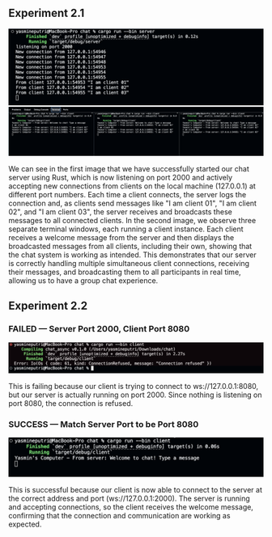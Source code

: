 ## Experiment 2.1
![Server](img/server_base.png)
![Three Clients](img/clients_base.png)

We can see in the first image that we have successfully started our chat server using Rust, which is now listening on port 2000 and actively accepting new connections from clients on the local machine (127.0.0.1) at different port numbers. Each time a client connects, the server logs the connection and, as clients send messages like "I am client 01", "I am client 02", and "I am client 03", the server receives and broadcasts these messages to all connected clients. In the second image, we observe three separate terminal windows, each running a client instance. Each client receives a welcome message from the server and then displays the broadcasted messages from all clients, including their own, showing that the chat system is working as intended. This demonstrates that our server is correctly handling multiple simultaneous client connections, receiving their messages, and broadcasting them to all participants in real time, allowing us to have a group chat experience.

## Experiment 2.2
### FAILED — Server Port 2000, Client Port 8080
![Client Error](img/client_error.png)

This is failing because our client is trying to connect to ws://127.0.0.1:8080, but our server is actually running on port 2000. Since nothing is listening on port 8080, the connection is refused.

### SUCCESS — Match Server Port to be Port 8080
![Client Success](img/client_success.png)

This is successful because our client is now able to connect to the server at the correct address and port (ws://127.0.0.1:2000). The server is running and accepting connections, so the client receives the welcome message, confirming that the connection and communication are working as expected.

